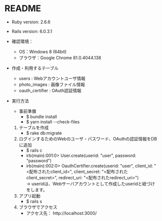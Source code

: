# README

* Ruby version: 2.6.6
* Rails version: 6.0.3.1
* 確認環境：
   * OS：Windows 8 (64bit)
   * ブラウザ：Google Chrome 81.0.4044.138

* 作成・利用するテーブル
   * users           : Webアカウントユーザ情報
   * photo_images    : 画像ファイル情報
   * oauth_certifier : OAuth認証情報

* 実行方法
   * 事前準備
       * $ bundle install
       * $ yarn install --check-files
   1. テーブルを作成
       * $ rake db:migrate
   2. ログインするためのWebのユーザ・パスワード、OAuthの認証情報をDBに追加
       * $ rails c
       * irb(main):001:0> User.create(userid: "user", password: "password")
       * irb(main):002:0> OauthCertifier.create(userid: "user", client_id: "<配布されたclient_id>", client_secret: "<配布されたclient_secret>", redirect_uri: "<配布されたredirect_uri>")  
                          → useridは、Webサーバアカウントとして作成したuseridと紐づけをします。
   3. アプリ起動
       * $ rails s
   4. ブラウザでアクセス
       * アクセス先： http://localhost:3000/
